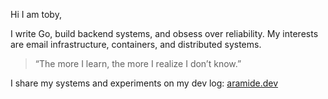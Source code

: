 Hi I am toby,

I write Go, build backend systems, and obsess over reliability. My interests are email infrastructure, containers, and distributed systems.

> “The more I learn, the more I realize I don’t know.”

I share my systems and experiments on my dev log: [aramide.dev](https://aramide.dev)
